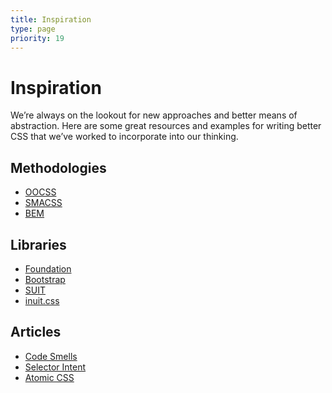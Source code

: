 ```yaml
---
title: Inspiration
type: page
priority: 19
---
```


Inspiration
===========

We’re always on the lookout for new approaches and better means of abstraction. Here are some great resources and examples for writing better CSS that we’ve worked to incorporate into our thinking.

Methodologies
-------------

- [OOCSS](http://oocss.org)
- [SMACSS](http://smacss.com)
- [BEM](http://bem.info/method)

Libraries
---------

- [Foundation](http://foundation.zurb.com)
- [Bootstrap](http://getbootstrap.com)
- [SUIT](https://github.com/suitcss/suit)
- [inuit.css](https://github.com/csswizardry/inuit.css)

Articles
--------

- [Code Smells](http://csswizardry.com/2012/11/code-smells-in-css)
- [Selector Intent](http://csswizardry.com/2012/07/shoot-to-kill-css-selector-intent)
- [Atomic CSS](http://coding.smashingmagazine.com/2013/10/21/challenging-css-best-practices-atomic-approach)

